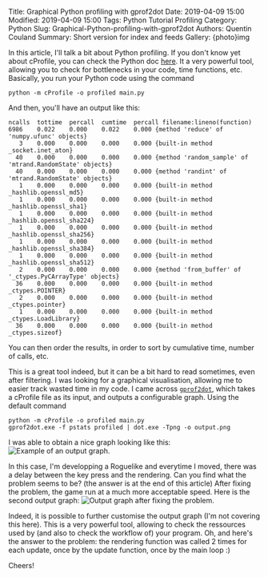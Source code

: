 Title: Graphical Python profiling with gprof2dot
Date: 2019-04-09 15:00
Modified: 2019-04-09 15:00
Tags: Python Tutorial Profiling
Category: Python
Slug: Graphical-Python-profiling-with-gprof2dot
Authors: Quentin Couland
Summary: Short version for index and feeds
Gallery: {photo}img

In this article, I'll talk a bit about Python profiling. If you don't know yet about cProfile, you can check the Python doc [here](https://docs.python.org/3/library/profile.html#module-cProfile). It a very powerful tool, allowing you to check for bottlenecks in your code, time functions, etc. Basically, you run your Python code using the command

```python -m cProfile -o profiled main.py```

And then, you'll have an output like this:
```
ncalls  tottime  percall  cumtime  percall filename:lineno(function)
6986    0.022    0.000    0.022    0.000 {method 'reduce' of 'numpy.ufunc' objects}
   3    0.000    0.000    0.000    0.000 {built-in method _socket.inet_aton}
  40    0.000    0.000    0.000    0.000 {method 'random_sample' of 'mtrand.RandomState' objects}
  40    0.000    0.000    0.000    0.000 {method 'randint' of 'mtrand.RandomState' objects}
   1    0.000    0.000    0.000    0.000 {built-in method _hashlib.openssl_md5}
   1    0.000    0.000    0.000    0.000 {built-in method _hashlib.openssl_sha1}
   1    0.000    0.000    0.000    0.000 {built-in method _hashlib.openssl_sha224}
   1    0.000    0.000    0.000    0.000 {built-in method _hashlib.openssl_sha256}
   1    0.000    0.000    0.000    0.000 {built-in method _hashlib.openssl_sha384}
   1    0.000    0.000    0.000    0.000 {built-in method _hashlib.openssl_sha512}
   2    0.000    0.000    0.000    0.000 {method 'from_buffer' of '_ctypes.PyCArrayType' objects}
  36    0.000    0.000    0.000    0.000 {built-in method _ctypes.POINTER}
   2    0.000    0.000    0.000    0.000 {built-in method _ctypes.pointer}
   1    0.000    0.000    0.000    0.000 {built-in method _ctypes.LoadLibrary}
  36    0.000    0.000    0.000    0.000 {built-in method _ctypes.sizeof}
```
You can then order the results, in order to sort by cumulative time, number of calls, etc.

This is a great tool indeed, but it can be a bit hard to read sometimes, even after filtering. I was looking for a graphical visualisation, allowing me to easier track wasted time in my code. I came across [`gprof2dot`](https://github.com/jrfonseca/gprof2dot), which takes a cProfile file as its input, and outputs a configurable graph. Using the default command

```
python -m cProfile -o profiled main.py
gprof2dot.exe -f pstats profiled | dot.exe -Tpng -o output.png
```

I was able to obtain a nice graph looking like this:
![Example of an output graph.]({attach}img/output.svg)

In this case, I'm developping a Roguelike and everytime I moved, there was a delay between the key press and the rendering. Can you find what the problem seems to be? (the answer is at the end of this article) After fixing the problem, the game run at a much more acceptable speed. Here is the second output graph:
![Output graph after fixing the problem.]({attach}img/output_2.svg)

Indeed, it is possible to further customise the output graph (I'm not covering this here). This is a very powerful tool, allowing to check the ressources used by (and also to check the workflow of) your program. Oh, and here's the answer to the problem: the rendering function was called 2 times for each update, once by the update function, once by the main loop :)

Cheers!